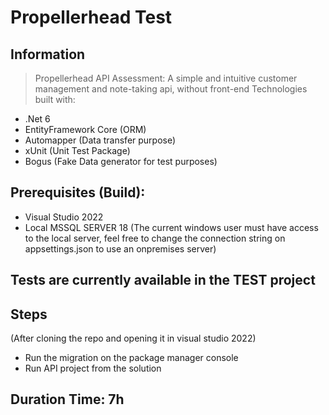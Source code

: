 # Propellerhead Test

## Information
> Propellerhead API Assessment: A simple and intuitive customer management and note-taking api, without front-end
> Technologies built with:
- .Net 6
- EntityFramework Core (ORM)
- Automapper (Data transfer purpose)
- xUnit (Unit Test Package)
- Bogus (Fake Data generator for test purposes)

## Prerequisites (Build): 
- Visual Studio 2022
- Local MSSQL SERVER 18 
 (The current windows user must have access to the local server, feel free to change the connection string on appsettings.json to use an onpremises server)

## Tests are currently available in the TEST project

## Steps
(After cloning the repo and opening it in visual studio 2022)
- Run the migration on the package manager console
- Run API project from the solution

## Duration Time: 7h
